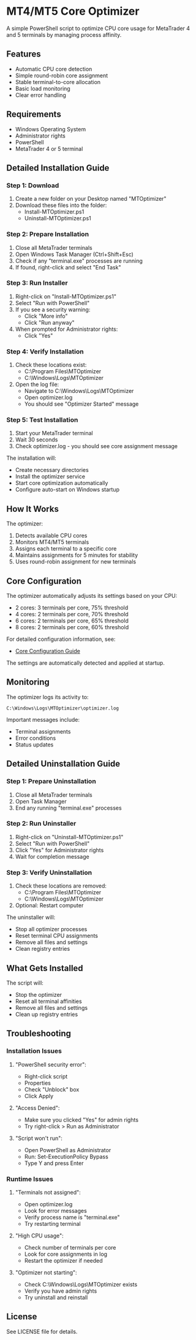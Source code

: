 # MT4/MT5 Core Optimizer

A simple PowerShell script to optimize CPU core usage for MetaTrader 4 and 5 terminals by managing process affinity.

## Features

- Automatic CPU core detection
- Simple round-robin core assignment
- Stable terminal-to-core allocation
- Basic load monitoring
- Clear error handling

## Requirements

- Windows Operating System
- Administrator rights
- PowerShell
- MetaTrader 4 or 5 terminal

## Detailed Installation Guide

### Step 1: Download
1. Create a new folder on your Desktop named "MTOptimizer"
2. Download these files into the folder:
   - Install-MTOptimizer.ps1
   - Uninstall-MTOptimizer.ps1

### Step 2: Prepare Installation
1. Close all MetaTrader terminals
2. Open Windows Task Manager (Ctrl+Shift+Esc)
3. Check if any "terminal.exe" processes are running
4. If found, right-click and select "End Task"

### Step 3: Run Installer
1. Right-click on "Install-MTOptimizer.ps1"
2. Select "Run with PowerShell"
3. If you see a security warning:
   - Click "More info"
   - Click "Run anyway"
4. When prompted for Administrator rights:
   - Click "Yes"

### Step 4: Verify Installation
1. Check these locations exist:
   - C:\Program Files\MTOptimizer
   - C:\Windows\Logs\MTOptimizer
2. Open the log file:
   - Navigate to C:\Windows\Logs\MTOptimizer
   - Open optimizer.log
   - You should see "Optimizer Started" message

### Step 5: Test Installation
1. Start your MetaTrader terminal
2. Wait 30 seconds
3. Check optimizer.log - you should see core assignment message

The installation will:
- Create necessary directories
- Install the optimizer service
- Start core optimization automatically
- Configure auto-start on Windows startup

## How It Works

The optimizer:
1. Detects available CPU cores
2. Monitors MT4/MT5 terminals
3. Assigns each terminal to a specific core
4. Maintains assignments for 5 minutes for stability
5. Uses round-robin assignment for new terminals

## Core Configuration

The optimizer automatically adjusts its settings based on your CPU:

- 2 cores: 3 terminals per core, 75% threshold
- 4 cores: 2 terminals per core, 70% threshold
- 6 cores: 2 terminals per core, 65% threshold
- 8 cores: 2 terminals per core, 60% threshold

For detailed configuration information, see:
- [Core Configuration Guide](docs/CORE_CONFIG.md)

The settings are automatically detected and applied at startup.
## Monitoring

The optimizer logs its activity to:
```
C:\Windows\Logs\MTOptimizer\optimizer.log
```

Important messages include:
- Terminal assignments
- Error conditions
- Status updates

## Detailed Uninstallation Guide

### Step 1: Prepare Uninstallation
1. Close all MetaTrader terminals
2. Open Task Manager
3. End any running "terminal.exe" processes

### Step 2: Run Uninstaller
1. Right-click on "Uninstall-MTOptimizer.ps1"
2. Select "Run with PowerShell"
3. Click "Yes" for Administrator rights
4. Wait for completion message

### Step 3: Verify Uninstallation
1. Check these locations are removed:
   - C:\Program Files\MTOptimizer
   - C:\Windows\Logs\MTOptimizer
2. Optional: Restart computer

The uninstaller will:
- Stop all optimizer processes
- Reset terminal CPU assignments
- Remove all files and settings
- Clean registry entries

## What Gets Installed
The script will:
- Stop the optimizer
- Reset all terminal affinities
- Remove all files and settings
- Clean up registry entries

## Troubleshooting

### Installation Issues
1. "PowerShell security error":
   - Right-click script
   - Properties
   - Check "Unblock" box
   - Click Apply

2. "Access Denied":
   - Make sure you clicked "Yes" for admin rights
   - Try right-click > Run as Administrator

3. "Script won't run":
   - Open PowerShell as Administrator
   - Run: Set-ExecutionPolicy Bypass
   - Type Y and press Enter

### Runtime Issues
1. "Terminals not assigned":
   - Open optimizer.log
   - Look for error messages
   - Verify process name is "terminal.exe"
   - Try restarting terminal

2. "High CPU usage":
   - Check number of terminals per core
   - Look for core assignments in log
   - Restart the optimizer if needed

3. "Optimizer not starting":
   - Check C:\Windows\Logs\MTOptimizer exists
   - Verify you have admin rights
   - Try uninstall and reinstall

## License

See LICENSE file for details.
